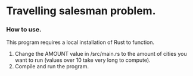 # Travelling salesman problem.

### How to use.
This program requires a local installation of Rust to function.
1. Change the AMOUNT value in /src/main.rs to the amount of cities you want to run (values over 10 take very long to compute).
2. Compile and run the program.